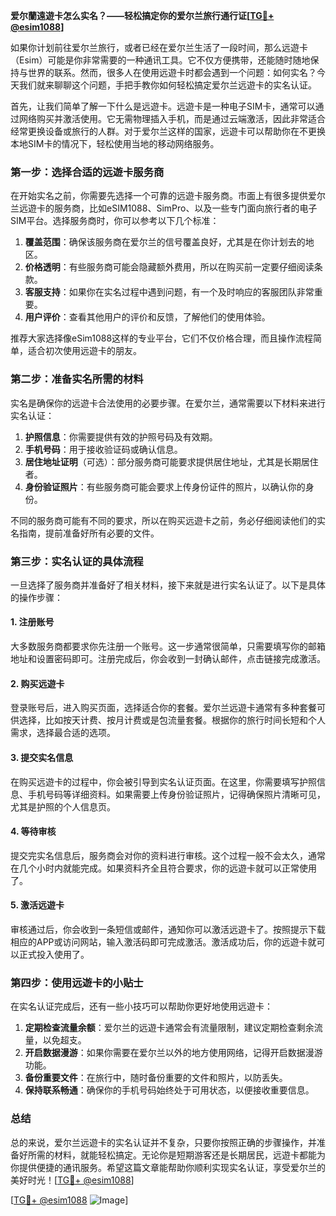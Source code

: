 **爱尔蘭遠遊卡怎么实名？——轻松搞定你的爱尔兰旅行通行证[[TG💪+ @esim1088](https://t.me/s/esim1088)]**

如果你计划前往爱尔兰旅行，或者已经在爱尔兰生活了一段时间，那么远遊卡（Esim）可能是你非常需要的一种通讯工具。它不仅方便携带，还能随时随地保持与世界的联系。然而，很多人在使用远遊卡时都会遇到一个问题：如何实名？今天我们就来聊聊这个问题，手把手教你如何轻松搞定爱尔兰远遊卡的实名认证。

首先，让我们简单了解一下什么是远遊卡。远遊卡是一种电子SIM卡，通常可以通过网络购买并激活使用。它无需物理插入手机，而是通过云端激活，因此非常适合经常更换设备或旅行的人群。对于爱尔兰这样的国家，远遊卡可以帮助你在不更换本地SIM卡的情况下，轻松使用当地的移动网络服务。

### **第一步：选择合适的远遊卡服务商**

在开始实名之前，你需要先选择一个可靠的远遊卡服务商。市面上有很多提供爱尔兰远遊卡的服务商，比如eSIM1088、SimPro、以及一些专门面向旅行者的电子SIM平台。选择服务商时，你可以参考以下几个标准：

1. **覆盖范围**：确保该服务商在爱尔兰的信号覆盖良好，尤其是在你计划去的地区。
2. **价格透明**：有些服务商可能会隐藏额外费用，所以在购买前一定要仔细阅读条款。
3. **客服支持**：如果你在实名过程中遇到问题，有一个及时响应的客服团队非常重要。
4. **用户评价**：查看其他用户的评价和反馈，了解他们的使用体验。

推荐大家选择像eSim1088这样的专业平台，它们不仅价格合理，而且操作流程简单，适合初次使用远遊卡的朋友。

### **第二步：准备实名所需的材料**

实名是确保你的远遊卡合法使用的必要步骤。在爱尔兰，通常需要以下材料来进行实名认证：

1. **护照信息**：你需要提供有效的护照号码及有效期。
2. **手机号码**：用于接收验证码或确认信息。
3. **居住地址证明**（可选）：部分服务商可能要求提供居住地址，尤其是长期居住者。
4. **身份验证照片**：有些服务商可能会要求上传身份证件的照片，以确认你的身份。

不同的服务商可能有不同的要求，所以在购买远遊卡之前，务必仔细阅读他们的实名指南，提前准备好所有必要的文件。

### **第三步：实名认证的具体流程**

一旦选择了服务商并准备好了相关材料，接下来就是进行实名认证了。以下是具体的操作步骤：

#### **1. 注册账号**
大多数服务商都要求你先注册一个账号。这一步通常很简单，只需要填写你的邮箱地址和设置密码即可。注册完成后，你会收到一封确认邮件，点击链接完成激活。

#### **2. 购买远遊卡**
登录账号后，进入购买页面，选择适合你的套餐。爱尔兰远遊卡通常有多种套餐可供选择，比如按天计费、按月计费或是包流量套餐。根据你的旅行时间长短和个人需求，选择最合适的选项。

#### **3. 提交实名信息**
在购买远遊卡的过程中，你会被引导到实名认证页面。在这里，你需要填写护照信息、手机号码等详细资料。如果需要上传身份验证照片，记得确保照片清晰可见，尤其是护照的个人信息页。

#### **4. 等待审核**
提交完实名信息后，服务商会对你的资料进行审核。这个过程一般不会太久，通常在几个小时内就能完成。如果资料齐全且符合要求，你的远遊卡就可以正常使用了。

#### **5. 激活远遊卡**
审核通过后，你会收到一条短信或邮件，通知你可以激活远遊卡了。按照提示下载相应的APP或访问网站，输入激活码即可完成激活。激活成功后，你的远遊卡就可以正式投入使用了。

### **第四步：使用远遊卡的小贴士**

在实名认证完成后，还有一些小技巧可以帮助你更好地使用远遊卡：

1. **定期检查流量余额**：爱尔兰的远遊卡通常会有流量限制，建议定期检查剩余流量，以免超支。
2. **开启数据漫游**：如果你需要在爱尔兰以外的地方使用网络，记得开启数据漫游功能。
3. **备份重要文件**：在旅行中，随时备份重要的文件和照片，以防丢失。
4. **保持联系畅通**：确保你的手机号码始终处于可用状态，以便接收重要信息。

### **总结**

总的来说，爱尔兰远遊卡的实名认证并不复杂，只要你按照正确的步骤操作，并准备好所需的材料，就能轻松搞定。无论你是短期游客还是长期居民，远遊卡都能为你提供便捷的通讯服务。希望这篇文章能帮助你顺利实现实名认证，享受爱尔兰的美好时光！[[TG💪+ @esim1088](https://t.me/s/esim1088)]

[[TG💪+ @esim1088](https://t.me/s/esim1088) ![Image](https://i.postimg.cc/4NQfJmqS/Snipaste-2025-05-13-00-14-12.png)]